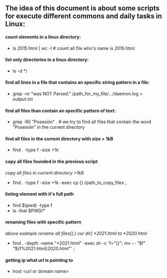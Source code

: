 ## The idea of this document is about some scripts for execute different commons and daily tasks in Linux:

#### count elements in a linux directory:
* ls *2015*.html | wc -l  # count all file who's name is _2015_.html
  
#### list only directories in a linux directory:
* ls -d */

#### find all lines in a file that contains an specific string pattern in a file:
 * grep -nr "was NOT Parsed." /path_for_my_file/.../daemon.log > output.txt
  
#### find  all files than contain an specific pattern of text:
* grep -Ril "Posesión" .  # we try to find all files that contain the word "Posesión" in the current directory 

#### find all files in the current directory with size > 1kB  
* find . -type f -size +1k

#### copy all files founded in the previous script 
*copy all files in current directory >1kB*
* find . -type f -size +1k -exec cp {} /path_to_copy_files \;

#### listing element with it's full path
* find $(pwd) -type f
* ls -lhat $PWD/*

#### renaming files with specific pattern
*above example rename all files[(.) cur dir] \*2021.html to \*2020.html*
* find . -depth -name "*2021.html" -exec sh -c 'f="{}"; mv -- "$f" "${f%2021.html}2020.html"' \;

#### getting ip what url is pointing to  
* host \<url or domain name\>
